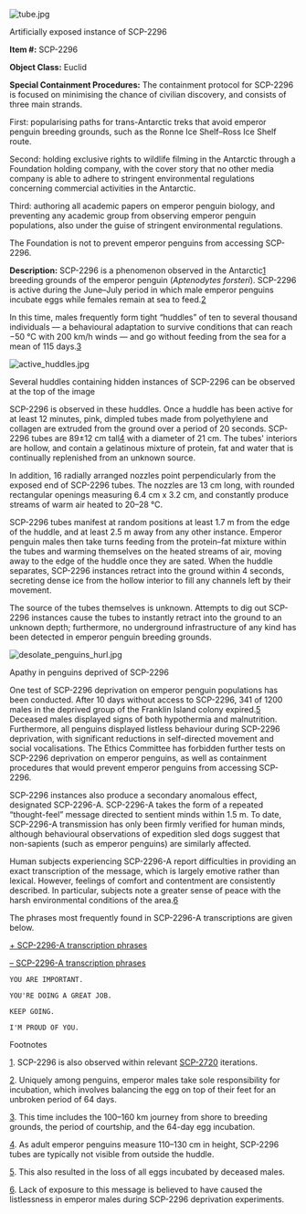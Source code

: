 ![tube.jpg](http://scp-wiki.wdfiles.com/local--files/scp-2296/tube.jpg)

Artificially exposed instance of SCP-2296

**Item #:** SCP-2296

**Object Class:** Euclid

**Special Containment Procedures:** The containment protocol for SCP-2296 is focused on minimising the chance of civilian discovery, and consists of three main strands.

First: popularising paths for trans-Antarctic treks that avoid emperor penguin breeding grounds, such as the Ronne Ice Shelf–Ross Ice Shelf route.

Second: holding exclusive rights to wildlife filming in the Antarctic through a Foundation holding company, with the cover story that no other media company is able to adhere to stringent environmental regulations concerning commercial activities in the Antarctic.

Third: authoring all academic papers on emperor penguin biology, and preventing any academic group from observing emperor penguin populations, also under the guise of stringent environmental regulations.

The Foundation is not to prevent emperor penguins from accessing SCP-2296.

**Description:** SCP-2296 is a phenomenon observed in the Antarctic[1](javascript:;) breeding grounds of the emperor penguin (_Aptenodytes forsteri_). SCP-2296 is active during the June–July period in which male emperor penguins incubate eggs while females remain at sea to feed.[2](javascript:;)

In this time, males frequently form tight “huddles” of ten to several thousand individuals — a behavioural adaptation to survive conditions that can reach −50 °C with 200 km/h winds — and go without feeding from the sea for a mean of 115 days.[3](javascript:;)

![active_huddles.jpg](http://scp-wiki.wdfiles.com/local--files/scp-2296/active_huddles.jpg)

Several huddles containing hidden instances of SCP-2296 can be observed at the top of the image

SCP-2296 is observed in these huddles. Once a huddle has been active for at least 12 minutes, pink, dimpled tubes made from polyethylene and collagen are extruded from the ground over a period of 20 seconds. SCP-2296 tubes are 89±12 cm tall[4](javascript:;) with a diameter of 21 cm. The tubes' interiors are hollow, and contain a gelatinous mixture of protein, fat and water that is continually replenished from an unknown source.

In addition, 16 radially arranged nozzles point perpendicularly from the exposed end of SCP-2296 tubes. The nozzles are 13 cm long, with rounded rectangular openings measuring 6.4 cm x 3.2 cm, and constantly produce streams of warm air heated to 20–28 °C.

SCP-2296 tubes manifest at random positions at least 1.7 m from the edge of the huddle, and at least 2.5 m away from any other instance. Emperor penguin males then take turns feeding from the protein–fat mixture within the tubes and warming themselves on the heated streams of air, moving away to the edge of the huddle once they are sated. When the huddle separates, SCP-2296 instances retract into the ground within 4 seconds, secreting dense ice from the hollow interior to fill any channels left by their movement.

The source of the tubes themselves is unknown. Attempts to dig out SCP-2296 instances cause the tubes to instantly retract into the ground to an unknown depth; furthermore, no underground infrastructure of any kind has been detected in emperor penguin breeding grounds.

![desolate_penguins_hurl.jpg](http://scp-wiki.wdfiles.com/local--files/scp-2296/desolate_penguins_hurl.jpg)

Apathy in penguins deprived of SCP-2296

One test of SCP-2296 deprivation on emperor penguin populations has been conducted. After 10 days without access to SCP-2296, 341 of 1200 males in the deprived group of the Franklin Island colony expired.[5](javascript:;) Deceased males displayed signs of both hypothermia and malnutrition. Furthermore, all penguins displayed listless behaviour during SCP-2296 deprivation, with significant reductions in self-directed movement and social vocalisations. The Ethics Committee has forbidden further tests on SCP-2296 deprivation on emperor penguins, as well as containment procedures that would prevent emperor penguins from accessing SCP-2296.

SCP-2296 instances also produce a secondary anomalous effect, designated SCP-2296-A. SCP-2296-A takes the form of a repeated “thought-feel” message directed to sentient minds within 1.5 m. To date, SCP-2296-A transmission has only been firmly verified for human minds, although behavioural observations of expedition sled dogs suggest that non-sapients (such as emperor penguins) are similarly affected.

Human subjects experiencing SCP-2296-A report difficulties in providing an exact transcription of the message, which is largely emotive rather than lexical. However, feelings of comfort and contentment are consistently described. In particular, subjects note a greater sense of peace with the harsh environmental conditions of the area.[6](javascript:;)

The phrases most frequently found in SCP-2296-A transcriptions are given below.

[+ SCP-2296-A transcription phrases](javascript:;)

[– SCP-2296-A transcription phrases](javascript:;)

    YOU ARE IMPORTANT.
    
    YOU'RE DOING A GREAT JOB.
    
    KEEP GOING.
    
    I'M PROUD OF YOU.

Footnotes

[1](javascript:;). SCP-2296 is also observed within relevant [SCP-2720](/scp-2720) iterations.

[2](javascript:;). Uniquely among penguins, emperor males take sole responsibility for incubation, which involves balancing the egg on top of their feet for an unbroken period of 64 days.

[3](javascript:;). This time includes the 100–160 km journey from shore to breeding grounds, the period of courtship, and the 64-day egg incubation.

[4](javascript:;). As adult emperor penguins measure 110–130 cm in height, SCP-2296 tubes are typically not visible from outside the huddle.

[5](javascript:;). This also resulted in the loss of all eggs incubated by deceased males.

[6](javascript:;). Lack of exposure to this message is believed to have caused the listlessness in emperor males during SCP-2296 deprivation experiments.